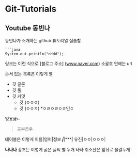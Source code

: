 # Git-Tutorials
## Youtube 동빈나
동빈나가 소개하는 github 튜토리얼 실습함
```+소스코드를 작성할 언어
```java
System.out.println("dddd");

```

링크는 이런 식으로
[블로그 주소] (www.naver.com) 소괄호 안에는 url

순서 없는 목록은 이렇게
별

* 깃 클론
* 깃 풀
* 깃 커밋
  * 깃 (ㅇㅇㅇ)
  * 깃 (ㅇㅇㅈ) 
    *ㅇㄹㅇㄹㅇㄹ인ㅇ
    
    
    

잉용굼ㄴ
> 공부곱우

테이블은 이렇게
이름|영어|정보
***|***|***|
유진|ㅇㅇ|ㅇㅇㅇ|


**나나나** 강조는 이렇게 굵은 글씨 별 두개
~~나나~~ 취소선은 앞뒤로 물결두개
